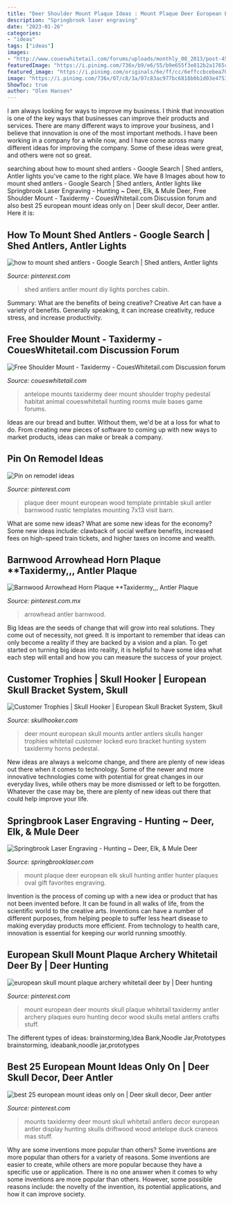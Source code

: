```yaml
---
title: "Deer Shoulder Mount Plaque Ideas : Mount Plaque Deer European Elk Skull Hunting Antler Hunter Plaques Oval Gift Favorites Engraving"
description: "Springbrook laser engraving"
date: "2023-01-26"
categories:
- "ideas"
tags: ["ideas"]
images:
- "http://www.coueswhitetail.com/forums/uploads/monthly_08_2013/post-4580-0-26761100-1377217346.jpg"
featuredImage: "https://i.pinimg.com/736x/b9/e6/55/b9e655f3e812b2a1765c1ce6b6d24b24.jpg"
featured_image: "https://i.pinimg.com/originals/6e/ff/cc/6effccbcebea70701022e8d56d382b2d.jpg"
image: "https://i.pinimg.com/736x/07/c8/3a/07c83ac977bc6818b0b1d03e4753ce59.jpg"
ShowToc: true
author: "Olen Hansen"
---
```



I am always looking for ways to improve my business. I think that innovation is one of the key ways that businesses can improve their products and services. There are many different ways to improve your business, and I believe that innovation is one of the most important methods. I have been working in a company for a while now, and I have come across many different ideas for improving the company. Some of these ideas were great, and others were not so great.

	

		
searching about how to mount shed antlers - Google Search | Shed antlers, Antler lights you've came to the right place. We have 8 Images about how to mount shed antlers - Google Search | Shed antlers, Antler lights like Springbrook Laser Engraving - Hunting ~ Deer, Elk, &amp; Mule Deer, Free Shoulder Mount - Taxidermy - CouesWhitetail.com Discussion forum and also best 25 european mount ideas only on | Deer skull decor, Deer antler. Here it is:
		
    
## How To Mount Shed Antlers - Google Search | Shed Antlers, Antler Lights

<img loading=lazy src="https://i.pinimg.com/736x/92/83/34/928334112521032eb4cee19614110e45--shed-antlers-cabin-porches.jpg" onerror="this.onerror=null;this.src='https://tse2.mm.bing.net/th?id=OIP.2WMPuMKrdoH9dwpULDn5agHaFj&amp;pid=15.1';" alt="how to mount shed antlers - Google Search | Shed antlers, Antler lights">

_Source: pinterest.com_

>shed antlers antler mount diy lights porches cabin. 

	

Summary: What are the benefits of being creative?
Creative Art can have a variety of benefits. Generally speaking, it can increase creativity, reduce stress, and increase productivity.

    
## Free Shoulder Mount - Taxidermy - CouesWhitetail.com Discussion Forum

<img loading=lazy src="http://www.coueswhitetail.com/forums/uploads/monthly_08_2013/post-4580-0-26761100-1377217346.jpg" onerror="this.onerror=null;this.src='https://tse1.mm.bing.net/th?id=OIP.sN_ZPaeS65yOHUmCzsJhSAHaLk&amp;pid=15.1';" alt="Free Shoulder Mount - Taxidermy - CouesWhitetail.com Discussion forum">

_Source: coueswhitetail.com_

>antelope mounts taxidermy deer mount shoulder trophy pedestal habitat animal coueswhitetail hunting rooms mule bases game forums. 

	

Ideas are our bread and butter. Without them, we'd be at a loss for what to do. From creating new pieces of software to coming up with new ways to market products, ideas can make or break a company.

    
## Pin On Remodel Ideas

<img loading=lazy src="https://i.pinimg.com/736x/07/c8/3a/07c83ac977bc6818b0b1d03e4753ce59.jpg" onerror="this.onerror=null;this.src='https://tse4.mm.bing.net/th?id=OIP.ZYChP1hBrbk0v2WRWx5gDQHaJ4&amp;pid=15.1';" alt="Pin on remodel ideas">

_Source: pinterest.com_

>plaque deer mount european wood template printable skull antler barnwood rustic templates mounting 7x13 visit barn. 

	

What are some new ideas?
What are some new ideas for the economy? 
Some new ideas include: clawback of social welfare benefits, increased fees on high-speed train tickets, and higher taxes on income and wealth.

    
## Barnwood Arrowhead Horn Plaque **Taxidermy,,, Antler Plaque

<img loading=lazy src="https://i.pinimg.com/736x/b9/e6/55/b9e655f3e812b2a1765c1ce6b6d24b24.jpg" onerror="this.onerror=null;this.src='https://tse2.mm.bing.net/th?id=OIP.Vt_uzp2DwDTuFic5yna6DwHaJ4&amp;pid=15.1';" alt="Barnwood Arrowhead Horn Plaque **Taxidermy,,, Antler Plaque">

_Source: pinterest.com.mx_

>arrowhead antler barnwood. 

	

Big Ideas are the seeds of change that will grow into real solutions. They come out of necessity, not greed. It is important to remember that ideas can only become a reality if they are backed by a vision and a plan. To get started on turning big ideas into reality, it is helpful to have some idea what each step will entail and how you can measure the success of your project.

    
## Customer Trophies | Skull Hooker | European Skull Bracket System, Skull

<img loading=lazy src="http://www.skullhooker.com/wp-content/gallery/customer-trophies/locked-up.jpeg" onerror="this.onerror=null;this.src='https://tse3.mm.bing.net/th?id=OIP.frtkZv4eEVrUgg4NmUKvyQAAAA&amp;pid=15.1';" alt="Customer Trophies | Skull Hooker | European Skull Bracket System, Skull">

_Source: skullhooker.com_

>deer mount european skull mounts antler antlers skulls hanger trophies whitetail customer locked euro bracket hunting system taxidermy horns pedestal. 

	

New ideas are always a welcome change, and there are plenty of new ideas out there when it comes to technology. Some of the newer and more innovative technologies come with potential for great changes in our everyday lives, while others may be more dismissed or left to be forgotten. Whatever the case may be, there are plenty of new ideas out there that could help improve your life.

    
## Springbrook Laser Engraving - Hunting ~ Deer, Elk, &amp; Mule Deer

<img loading=lazy src="https://www.springbrooklaser.com/yahoo_site_admin/assets/images/plank_mount.10382156_std.jpg" onerror="this.onerror=null;this.src='https://tse1.mm.bing.net/th?id=OIP.Hatv74WvIT3SP7QAiW6aYAHaIF&amp;pid=15.1';" alt="Springbrook Laser Engraving - Hunting ~ Deer, Elk, &amp; Mule Deer">

_Source: springbrooklaser.com_

>mount plaque deer european elk skull hunting antler hunter plaques oval gift favorites engraving. 

	

Invention is the process of coming up with a new idea or product that has not been invented before. It can be found in all walks of life, from the scientific world to the creative arts. Inventions can have a number of different purposes, from helping people to suffer less heart disease to making everyday products more efficient. From technology to health care, innovation is essential for keeping our world running smoothly.

    
## European Skull Mount Plaque Archery Whitetail Deer By | Deer Hunting

<img loading=lazy src="https://i.pinimg.com/originals/6e/ff/cc/6effccbcebea70701022e8d56d382b2d.jpg" onerror="this.onerror=null;this.src='https://tse4.mm.bing.net/th?id=OIP.1lwaLec7GXQS9Ife9zO27gHaJ2&amp;pid=15.1';" alt="european skull mount plaque archery whitetail deer by | Deer hunting">

_Source: pinterest.com_

>mount european deer mounts skull plaque whitetail taxidermy antler archery plaques euro hunting decor wood skulls metal antlers crafts stuff. 

	

The different types of ideas: brainstorming,Idea Bank,Noodle Jar,Prototypes
brainstorming, ideabank,noodle jar,prototypes

    
## Best 25 European Mount Ideas Only On | Deer Skull Decor, Deer Antler

<img loading=lazy src="https://i.pinimg.com/736x/79/28/80/792880d9e4a507adb5b5b0ef7aaf8522.jpg" onerror="this.onerror=null;this.src='https://tse3.mm.bing.net/th?id=OIP.J8TfsoVqumtMY4gB41CGawHaHa&amp;pid=15.1';" alt="best 25 european mount ideas only on | Deer skull decor, Deer antler">

_Source: pinterest.com_

>mounts taxidermy deer mount skull whitetail antlers decor european antler display hunting skulls driftwood wood antelope duck craneos mas stuff. 

	

Why are some inventions more popular than others?
Some inventions are more popular than others for a variety of reasons. Some inventions are easier to create, while others are more popular because they have a specific use or application. There is no one answer when it comes to why some inventions are more popular than others. However, some possible reasons include: the novelty of the invention, its potential applications, and how it can improve society.

